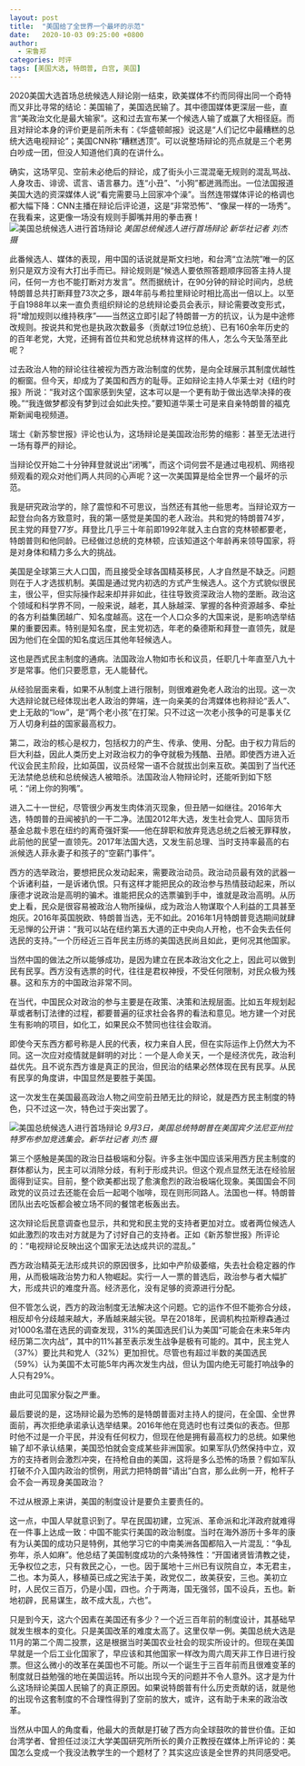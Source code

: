 ```yaml
---
layout: post
title:  "美国给了全世界一个最坏的示范"
date:   2020-10-03 09:25:00 +0800
author: 
  - 宋鲁郑
categories: 时评
tags: [美国大选, 特朗普, 白宫, 美国]
---
```

2020美国大选首场总统候选人辩论刚一结束，欧美媒体不约而同得出同一个奇特而又非比寻常的结论：美国输了，美国选民输了。其中德国媒体更深层一些，直言“美政治文化是最大输家”。这和过去宣布某一个候选人输了或赢了大相径庭。而且对辩论本身的评价更是前所未有：《华盛顿邮报》说这是“人们记忆中最糟糕的总统大选电视辩论”；美国CNN称“糟糕透顶”。可以说整场辩论的亮点就是三个老男白吵成一团，但没人知道他们真的在讲什么。

确实，这场罕见、空前未必绝后的辩论，成了街头小三混混毫无规则的混乱骂战、人身攻击、诽谤、谎言、语言暴力。连“小丑”、“小狗”都迸溅而出。一位法国报道美国大选的资深媒体人说“看完需要马上回家冲个澡”。当然连带媒体评论的格调也都大幅下降：CNN主播在辩论后评论道，这是“非常恐怖”、“像屎一样的一场秀”。在我看来，这更像一场没有规则手脚嘴并用的拳击赛！
![美国总统候选人进行首场辩论]({{site.url}}/assets/image/20201002134736867.jpg)
*美国总统候选人进行首场辩论 新华社记者 刘杰 摄*

此番候选人、媒体的表现，用中国的话说就是斯文扫地，和台湾“立法院”唯一的区别只是双方没有大打出手而已。辩论规则是“候选人要依照答题顺序回答主持人提问，任何一方也不能打断对方发言”。然而据统计，在90分钟的辩论时间内，总统特朗普总共打断拜登73次之多，跟4年前与希拉里辩论时相比高出一倍以上。以至于自1988年以来一直负责组织辩论的总统辩论委员会表示，辩论需要改变形式，将"增加规则以维持秩序”——当然这立即引起了特朗普一方的抗议，认为是中途修改规则。按说共和党也是执政次数最多（贡献过19位总统）、已有160余年历史的的百年老党，大党，还拥有首位共和党总统林肯这样的伟人，怎么今天坠落至此呢？

过去政治人物的辩论往往被视为西方政治制度的优势，是向全球展示其制度优越性的橱窗。但今天，却成为了美国和西方的耻辱。正如辩论主持人华莱士对《纽约时报》所说：“我对这个国家感到失望，这本可以是一个更有助于做出选举决择的夜晚。”“我连做梦都没有梦到过会如此失控。”要知道华莱士可是来自亲特朗普的福克斯新闻电视频道。

瑞士《新苏黎世报》评论也认为，这场辩论是美国政治形势的缩影：甚至无法进行一场有尊严的辩论。

当辩论仅开始二十分钟拜登就说出“闭嘴”，而这个词何尝不是通过电视机、网络视频观看的观众对他们两人共同的心声呢？这一次美国算是给全世界一个最坏的示范。

我是研究政治学的，除了震惊和不可思议，当然还有其他一些思考。当辩论双方一起登台向各方致意时，我的第一感觉是美国的老人政治。共和党的特朗普74岁，民主党的拜登77岁。拜登比几乎三十年前即1992年就入主白宫的克林顿都要老，特朗普则和他同龄。已经做过总统的克林顿，应该知道这个年龄再来领导国家，将是对身体和精力多么大的挑战。

美国是全球第三大人口国，而且接受全球各国精英移民，人才自然是不缺乏。问题则在于人才选拔机制。美国是通过党内初选的方式产生候选人。这个方式貌似很民主，很公平，但实际操作起来却并非如此，往往导致资深政治人物的垄断。政治这个领域和科学界不同，一般来说，越老，其人脉越深、掌握的各种资源越多、牵扯的各方利益集团越广、知名度越高。这在一个人口众多的大国来说，是影响选举结果的重要因素。特别是知名度，民主党初选，年老的桑德斯和拜登一直领先，就是因为他们在全国的知名度远压其他年轻候选人。

这也是西式民主制度的通病。法国政治人物如市长和议员，任职几十年直至八九十岁是常事。他们只要愿意，无人能替代。

从经验层面来看，如果不从制度上进行限制，则很难避免老人政治的出现。这一次大选辩论就已经体现出老人政治的弊端，连一向亲美的台湾媒体也称辩论“丢人”、史上无敌的“low”，是“两个老小孩”在打架。只不过这一次老小孩争的可是事关亿万人切身利益的国家最高权力。

第二，政治的核心是权力，包括权力的产生、传承、使用、分配。由于权力背后的巨大利益，因此人类历史上对政治权力的争夺就极为残酷、丑陋。即使西方进入近代议会民主阶段，比如英国，议员经常一语不合就拔出剑来互砍。美国到了当代还无法禁绝总统和总统候选人被暗杀。法国政治人物辩论时，还能听到如下怒吼：“闭上你的狗嘴”。

进入二十一世纪，尽管很少再发生肉体消灭现象，但丑陋一如继往。2016年大选，特朗普的丑闻被扒的一干二净。法国2012年大选，发生社会党人、国际货币基金总裁卡恩在纽约的离奇强奸案——他在辞职和放弃竞选总统之后被无罪释放，此前他的民望一直领先。2017年法国大选，又发生前总理、当时支持率最高的右派候选人菲永妻子和孩子的“空薪门事件”。

西方的选举政治，要想把民众发动起来，需要政治动员。政治动员最有效的武器一个诉诸利益，一是诉诸仇恨。只有这样才能把民众的政治参与热情鼓动起来，所以康德才说政治是高明的骗术。谁能把民众的选票骗到手中，谁就是政治高明。从历史上看，民众是很容易被政治人物所操纵，成为政治人物谋取个人利益的工具甚至炮灰。2016年英国脱欧、特朗普当选，无不如此。2016年1月特朗普竞选期间就肆无忌惮的公开讲：“我可以站在纽约第五大道的正中央向人开枪，也不会失去任何选民的支持。”一个历经近三百年民主历练的美国选民尚且如此，更何况其他国家。

当然中国的做法之所以能够成功，是因为建立在民本政治文化之上，因此可以做到民有民享。西方没有选票的时代，往往是君权神授，不受任何限制，对民众极为残暴。这和东方的中国政治非常不同。

在当代，中国民众对政治的参与主要是在政策、决策和法规层面。比如五年规划起草或者制订法律的过程，都要普遍的征求社会各界的看法和意见。地方建一个对民生有影响的项目，如化工，如果民众不赞同也往往会取消。

即使今天东西方都号称是人民的代表，权力来自人民，但在实际运作上仍然大为不同。这一次应对疫情就是鲜明的对比：一个是人命关天，一个是经济优先，政治利益优先。且不说东西方谁是真正的民治，但民治的结果必然体现在民有民享。从民有民享的角度讲，中国显然是要胜于美国。

这一次发生在美国最高政治人物之间空前丑陋无比的辩论，就是西方民主制度的特色，只不过这一次，特色过于突出罢了。

![美国总统候选人进行首场辩论]({{site.url}}/assets/image/20201002135015602.jpg)
*9月3日，美国总统特朗普在美国宾夕法尼亚州拉特罗布参加竞选集会。新华社记者 刘杰 摄*

第三个感触是美国的政治日益极端和分裂。许多主张中国应该采用西方民主制度的群体都认为，民主可以消除分歧，有利于形成共识。但这个观点显然无法在经验层面得到证实。目前，整个欧美都出现了愈演愈烈的政治极端化现象。美国国会不同政党的议员过去还能在会后一起喝个咖啡，现在则形同路人。法国也一样。特朗普团队出去吃饭都会被立场不同的餐馆老板轰出去。

这次辩论后民意调查也显示，共和党和民主党的支持者更加对立。或者两位候选人如此激烈的攻击对方就是为了讨好自己的支持者。正如《新苏黎世报》所评论的：“电视辩论反映出这个国家无法达成共识的混乱。”

西方政治精英无法形成共识的原因很多，比如中产阶级萎缩，失去社会稳定器的作用，从而极端政治势力和人物崛起。实行一人一票的普选后，政治参与者大幅扩大，形成共识的难度升高。经济恶化，没有足够的资源进行分配。

但不管怎么说，西方的政治制度无法解决这个问题。它的运作不但不能弥合分歧，相反却令分歧越来越大，矛盾越来越尖锐。早在2018年，民调机构拉斯穆森通过对1000名潜在选民的调查发现，31%的美国选民们认为美国“可能会在未来5年内经历第二次内战”，其中的11%甚至表示发生战争是极有可能的。其中，民主党人（37%）要比共和党人（32%）更加担忧。尽管也有超过半数的美国选民（59%）认为美国不太可能5年内再次发生内战，但认为国内绝无可能打响战争的人只有29%。

由此可见国家分裂之严重。

最后要说的是，这场辩论最为恐怖的是特朗普面对主持人的提问，在全国、全世界面前，再次拒绝承诺承认选举结果。2016年他在竞选时也有过类似的表态。但那时他不过是一介平民，并没有任何权力，但现在他是拥有最高权力的总统。如果他输了却不承认结果，美国恐怕就会变成某些非洲国家。如果军队仍然保持中立，双方的支持者则会激烈冲突，在持枪自由的美国，这将是多么恐怖的场景？假如军队打破不介入国内政治的惯例，用武力把特朗普“请出”白宫，那么此例一开，枪杆子会不会一再现身美国政治？

不过从根源上来讲，美国的制度设计是要负主要责任的。

这一点，中国人早就意识到了。早在民国初建，立宪派、革命派和北洋政府就难得在一件事上达成一致：中国不能实行美国的政治制度。当时在海外游历十多年的康有为认美国的成功只是特例，其他学习它的中南美洲各国都陷入一片混乱：“争乱弥年，杀人如麻”。他总结了美国制度成功的六条特殊性：“开国诸贤皆清教之徒，无争权位之志，只有救民之心，一也。因于属地十三州已有议院自立，本无君主，二也。本为英人，移植英已成之宪法于美，政党仅二，故美获安，三也。美初立时，人民仅三百万，仍是小国，四也。介于两海，国无强邻，国不设兵，五也。新地初辟，民易谋生，故不成大乱，六也”。

只是到今天，这六个因素在美国还有多少？一个近三百年前的制度设计，其基础早就发生根本的变化。只是美国改革的难度太高了。这里仅举一例。美国总统大选是11月的第二个周二投票，这是根据当时美国农业社会的现实所设计的。但现在美国早就是一个后工业化国家了，早应该和其他国家一样改为周六周天非工作日进行投票。但这么微小的改革在美国也不可能。所以一个诞生于三百年前而且很难变革的制度就日益勉强的地在美国运转。所以出现今天的问题并不令人意外。这才是为什么这场辩论美国人民输了的真正原因。如果说特朗普有什么历史贡献的话，就是他的出现令这套制度的不合理性得到了空前的放大，或许，这有助于未来的政治改革。

当然从中国人的角度看，他最大的贡献是打破了西方向全球鼓吹的普世价值。正如台湾学者、曾担任过淡江大学美国研究所所长的黄介正教授在媒体上所评论的：美国怎么变成一个我没法教学生的一个题材了？其实这应该是全世界的共同感受吧。